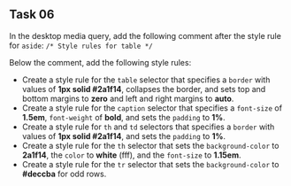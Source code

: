 ## Task 06
In the desktop media query, add the following comment after the style rule for `aside`:  `/* Style rules for table */`
 
 Below the comment, add the following style rules:
 * Create a style rule for the `table` selector that specifies a `border` with values of **1px solid #2a1f14**, collapses the border, and sets top and bottom margins to **zero** and left and right margins to   **auto**.
 * Create a style rule for the `caption` selector that specifies a `font-size` of **1.5em**, `font-weight` of **bold**, and sets the `padding` to **1%**.
 * Create a style rule for `th` and `td` selectors that specifies a `border` with values of **1px solid #2a1f14**, and sets the `padding` to **1%**.
 * Create a style rule for the `th` selector that sets the `background-color` to **2a1f14**, the `color` to **white** (fff), and the `font-size` to **1.15em**. 
 * Create a style rule for the `tr` selector that sets the `background-color` to **#deccba** for odd rows. 